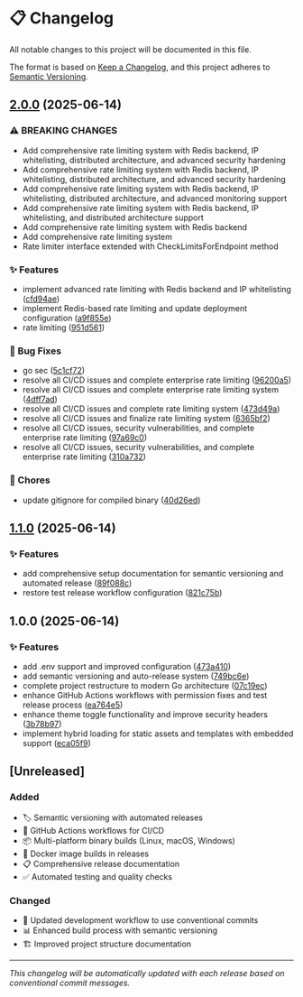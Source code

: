 # 📋 Changelog

All notable changes to this project will be documented in this file.

The format is based on [Keep a Changelog](https://keepachangelog.com/en/1.0.0/),
and this project adheres to [Semantic Versioning](https://semver.org/spec/v2.0.0.html).


## [2.0.0](https://github.com/pandeptwidyaop/tempfile/compare/v1.1.0...v2.0.0) (2025-06-14)

### ⚠ BREAKING CHANGES

* Add comprehensive rate limiting system with Redis backend,
IP whitelisting, distributed architecture, and advanced security hardening
* Add comprehensive rate limiting system with Redis backend,
IP whitelisting, distributed architecture, and advanced security hardening
* Add comprehensive rate limiting system with Redis backend,
IP whitelisting, distributed architecture, and advanced monitoring support
* Add comprehensive rate limiting system with Redis backend,
IP whitelisting, and distributed architecture support
* Add comprehensive rate limiting system with Redis backend
* Add comprehensive rate limiting system
* Rate limiter interface extended with CheckLimitsForEndpoint method

### ✨ Features

* implement advanced rate limiting with Redis backend and IP whitelisting ([cfd94ae](https://github.com/pandeptwidyaop/tempfile/commit/cfd94aed62243a21e3624bd19816b86395fa50a9))
* implement Redis-based rate limiting and update deployment configuration ([a9f855e](https://github.com/pandeptwidyaop/tempfile/commit/a9f855ec4c3b42e66ed144249982598073efd6ca))
* rate limiting ([951d561](https://github.com/pandeptwidyaop/tempfile/commit/951d5619595d91531c239638abef6517c445c8ef))

### 🐛 Bug Fixes

* go sec ([5c1cf72](https://github.com/pandeptwidyaop/tempfile/commit/5c1cf72e84832a57cd608917f5cf7836140bb36b))
* resolve all CI/CD issues and complete enterprise rate limiting ([96200a5](https://github.com/pandeptwidyaop/tempfile/commit/96200a5c8e7662d0b453fd3cfa8908fef0bebf96))
* resolve all CI/CD issues and complete enterprise rate limiting system ([4dff7ad](https://github.com/pandeptwidyaop/tempfile/commit/4dff7ada2ba6920da1892320fe59c32be1cf611e))
* resolve all CI/CD issues and complete rate limiting system ([473d49a](https://github.com/pandeptwidyaop/tempfile/commit/473d49a0b34908bc6ee465c1d7146b0d1d8e9a11))
* resolve all CI/CD issues and finalize rate limiting system ([6365bf2](https://github.com/pandeptwidyaop/tempfile/commit/6365bf2cea665a012394489d02a199b66627a9ab))
* resolve all CI/CD issues, security vulnerabilities, and complete enterprise rate limiting ([97a69c0](https://github.com/pandeptwidyaop/tempfile/commit/97a69c0c5dea2f73d98cc6324581d8efb345691c))
* resolve all CI/CD issues, security vulnerabilities, and complete enterprise rate limiting ([310a732](https://github.com/pandeptwidyaop/tempfile/commit/310a7327dc900d67a4401a3705c5735d8ca3eda7))

### 🧹 Chores

* update gitignore for compiled binary ([40d26ed](https://github.com/pandeptwidyaop/tempfile/commit/40d26ed961e7f747b577442ae79f1c1ddf0da0ca))

## [1.1.0](https://github.com/pandeptwidyaop/tempfile/compare/v1.0.0...v1.1.0) (2025-06-14)

### ✨ Features

* add comprehensive setup documentation for semantic versioning and automated release ([89f088c](https://github.com/pandeptwidyaop/tempfile/commit/89f088c3987837bb0c270d878090b6ed232cb840))
* restore test release workflow configuration ([821c75b](https://github.com/pandeptwidyaop/tempfile/commit/821c75bb93d0c675e007e8cd3d3ae12bbcd16e70))

## 1.0.0 (2025-06-14)

### ✨ Features

* add .env support and improved configuration ([473a410](https://github.com/pandeptwidyaop/tempfile/commit/473a410bcdcb1d4b983541608cba38e8b1885b04))
* add semantic versioning and auto-release system ([749bc6e](https://github.com/pandeptwidyaop/tempfile/commit/749bc6ee7b7784096b48b7ca4c0bb971ecdf5b74))
* complete project restructure to modern Go architecture ([07c19ec](https://github.com/pandeptwidyaop/tempfile/commit/07c19eca5de9360ba14653ecad3fd1d58192e9c8))
* enhance GitHub Actions workflows with permission fixes and test release process ([ea764e5](https://github.com/pandeptwidyaop/tempfile/commit/ea764e59064211e95628e15285cffac056f54656))
* enhance theme toggle functionality and improve security headers ([3b78b97](https://github.com/pandeptwidyaop/tempfile/commit/3b78b974913dfb372847f69c41c2926e349cf159))
* implement hybrid loading for static assets and templates with embedded support ([eca05f9](https://github.com/pandeptwidyaop/tempfile/commit/eca05f9827061b5d357af0fc559a0b99b9b0e590))

## [Unreleased]

### Added
- 🏷️ Semantic versioning with automated releases
- 🤖 GitHub Actions workflows for CI/CD
- 📦 Multi-platform binary builds (Linux, macOS, Windows)
- 🐳 Docker image builds in releases
- 📋 Comprehensive release documentation
- ✅ Automated testing and quality checks

### Changed
- 🔄 Updated development workflow to use conventional commits
- 📊 Enhanced build process with semantic versioning
- 🏗️ Improved project structure documentation

---

*This changelog will be automatically updated with each release based on conventional commit messages.*
